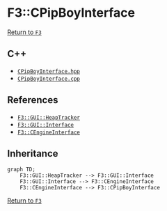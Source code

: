 # F3::CPipBoyInterface

[Return to `F3`](/docs/F3.md)

## C++

- [`CPipBoyInterface.hpp`](/c++/include/CPipBoyInterface.hpp)
- [`CPipBoyInterface.cpp`](/c++/source/CPipBoyInterface.cpp)

## References

- [`F3::GUI::HeapTracker`](/docs/F3/GUI/HeapTracker.md)
- [`F3::GUI::Interface`](/docs/F3/GUI/Interface.md)
- [`F3::CEngineInterface`](/docs/F3/CEngineInterface.md)

## Inheritance

```mermaid
graph TD;
    F3::GUI::HeapTracker --> F3::GUI::Interface
    F3::GUI::Interface --> F3::CEngineInterface
    F3::CEngineInterface --> F3::CPipBoyInterface
```

[Return to `F3`](/docs/F3.md)
